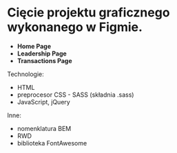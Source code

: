 # Cięcie projektu graficznego wykonanego w Figmie.

* <b>Home Page</b>
* <b>Leadership Page</b>
* <b>Transactions Page</b>

Technologie:
* HTML
* preprocesor CSS - SASS (składnia .sass)
* JavaScript, jQuery

Inne:
* nomenklatura BEM
* RWD
* biblioteka FontAwesome
